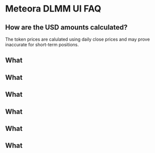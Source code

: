 # Meteora DLMM UI FAQ

## How are the USD amounts calculated?
<p>
The token prices are calulated using daily close prices and may prove inaccurate for short-term positions. 
</p>

## What
## What
## What
## What
## What
## What
<p>

</p>
